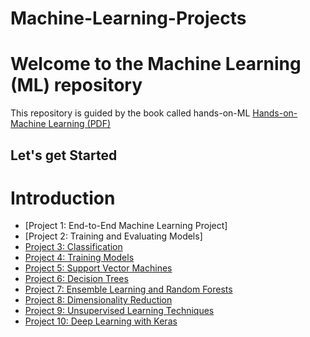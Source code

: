 # Machine-Learning-Projects

# Welcome to the Machine Learning (ML) repository
This repository is guided by the book called hands-on-ML [Hands-on-Machine Learning (PDF)](https://www.bing.com/search?pglt=41&q=Hands-on-Machine-Learning+(1).pdf&cvid=968805ac36bf47619def6f98aa92e581&gs_lcrp=EgZjaHJvbWUyBggAEEUYOTIGCAEQRRg8MgYIAhBFGDzSAQgyMDA3ajBqMagCALACAA&FORM=ANNTA1&ucpdpc=UCPD&adppc=EDGEESS&PC=DCTS)
## Let's get Started
# Introduction
  - [Project 1: End-to-End Machine Learning Project]
  - [Project 2: Training and Evaluating Models]
  - [Project 3: Classification](#project-3-classification)
  - [Project 4: Training Models](#project-4-training-models)
  - [Project 5: Support Vector Machines](#project-5-support-vector-machines)
  - [Project 6: Decision Trees](#project-6-decision-trees)
  - [Project 7: Ensemble Learning and Random Forests](#project-7-ensemble-learning-and-random-forests)
  - [Project 8: Dimensionality Reduction](#project-8-dimensionality-reduction)
  - [Project 9: Unsupervised Learning Techniques](#project-9-unsupervised-learning-techniques)
  - [Project 10: Deep Learning with Keras](#project-10-deep-learning-with-keras)
